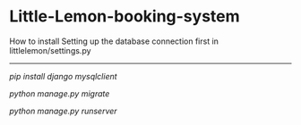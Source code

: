 # Little-Lemon-booking-system

How to install
Setting up the database connection first in littlelemon/settings.py

---

*pip install django mysqlclient*

*python manage.py migrate*

*python manage.py runserver*